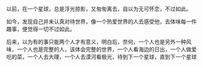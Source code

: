 以前，在一个星球，总是浮光掠影，又匆匆离去，自以为无可怀恋，不过如此。

如今，发现自己并未认真对待世界，像一个热爱世界的人去感受他，去体味每一件趣事，便觉得一切不过如此。

后来，以为有的事只能两个人才有意义，明白后，奈何，一个人也是另外一种风味，一个人也是完整的人，该体会完整的世界，一个人看海边的日出，一个人做爱吃的菜，一个人去大理，一个人去漠河看极光，待到下一个星球，直到下一个星球